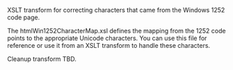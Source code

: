 XSLT transform for correcting characters that came from the Windows 1252 code page.

The htmlWin1252CharacterMap.xsl defines the mapping from the 1252 code points to
the appropriate Unicode characters. You can use this file for reference or use it
from an XSLT transform to handle these characters.

Cleanup transform TBD.